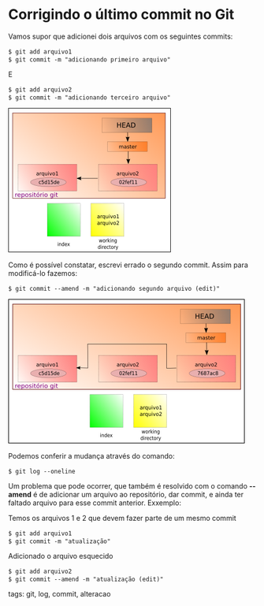 # Corrigindo o último commit no Git

Vamos supor que adicionei dois arquivos com os seguintes commits:
```
$ git add arquivo1
$ git commit -m "adicionando primeiro arquivo"
```
E
```
$ git add arquivo2
$ git commit -m "adicionando terceiro arquivo"
```

![commit errado](./img/fluxoGit6.png)

Como é possível constatar, escrevi errado o segundo commit. Assim para modificá-lo fazemos:
```
$ git commit --amend -m "adicionando segundo arquivo (edit)"
```

![commit corrigido](./img/fluxoGit7.png)

Podemos conferir a mudança através do comando:
```
$ git log --oneline
```

Um problema que pode ocorrer, que também é resolvido com o comando **--amend** é de adicionar um arquivo ao repositório, dar commit, e ainda ter faltado arquivo para esse commit anterior. Exxemplo:

Temos os arquivos 1 e 2 que devem fazer parte de um mesmo commit
```
$ git add arquivo1
$ git commit -m "atualização"
```
Adicionado o arquivo esquecido
```
$ git add arquivo2
$ git commit --amend -m "atualização (edit)"
```

tags: git, log, commit, alteracao
